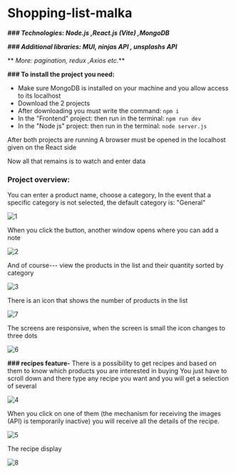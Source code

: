 # Shopping-list-malka
**_### Technologies: Node.js ,React.js (Vite) ,MongoDB_**

**_### Additional libraries:  MUI, ninjas API , unsplashs API_**

** _More: pagination, redux ,Axios etc._**




 **### To install the project you need:**
-  Make sure MongoDB is installed on your machine and you allow access to its localhost
-  Download the 2 projects
-  After downloading you must write the command: 
    `npm i`
-  In the "Frontend" project: then run in the terminal:
    `npm run dev`
-  In the "Node js" project: then run in the terminal:
    `node server.js`

After both projects are running
A browser must be opened in the localhost given on the React side

Now all that remains is to watch and enter data

### **Project overview:**
You can enter a product name, choose a category,
In the event that a specific category is not selected, the default category is: "General"

![1](https://github.com/malkaDeutsch/Shopping-list-malka/assets/101219031/e78097a3-5ba1-4e07-af14-2864cf560c9d)

When you click the button, another window opens where you can add a note

![2](https://github.com/malkaDeutsch/Shopping-list-malka/assets/101219031/59dcb19f-e96d-4b0c-91a3-6e7ac4f58a71)

And of course--- view the products in the list and their quantity sorted by category

![3](https://github.com/malkaDeutsch/Shopping-list-malka/assets/101219031/46a6d3c3-b6bc-43d0-909c-d76cde07af43)

There is an icon that shows the number of products in the list

![7](https://github.com/malkaDeutsch/Shopping-list-malka/assets/101219031/e5c9546f-43be-4bde-8f1a-e32122c69e2a)


The screens are responsive, when the screen is small the icon changes to three dots

![6](https://github.com/malkaDeutsch/Shopping-list-malka/assets/101219031/853d9cd5-8298-4a00-8843-978f1c7e7690)

**### recipes feature-**
There is a possibility to get recipes and based on them to know which products you are interested in buying
You just have to scroll down and there type any recipe you want and you will get a selection of several

![4](https://github.com/malkaDeutsch/Shopping-list-malka/assets/101219031/c7fe3b87-8c3b-43a9-abb8-f0e11f1906d6)

When you click on one of them (the mechanism for receiving the images (API) is temporarily inactive) you will receive all the details of the recipe.

![5](https://github.com/malkaDeutsch/Shopping-list-malka/assets/101219031/94ee1a1a-3e86-446b-be93-be83a5a2b586)

The recipe display

![8](https://github.com/malkaDeutsch/Shopping-list-malka/assets/101219031/9f8e921b-82d9-493c-9931-49545076ecde)


